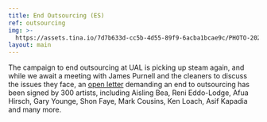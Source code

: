 ```yaml
---
title: End Outsourcing (ES)
ref: outsourcing
img: >-
  https://assets.tina.io/7d7b633d-cc5b-4d55-89f9-6acba1bcae9c/PHOTO-2021-11-19-09-33-45.jpg
layout: main
---
```


The campaign to end outsourcing at UAL is picking up steam again, and while we await a meeting with James Purnell and the cleaners to discuss the issues they face, an [open letter](https://arts.us19.list-manage.com/track/click?u=c8501665ce4bf7425303e99ad\&id=3ed9cb1d74\&e=c8ba13d78a) demanding an end to outsourcing has been signed by 300 artists, including Aisling Bea, Reni Eddo-Lodge, Afua Hirsch, Gary Younge, Shon Faye, Mark Cousins, Ken Loach, Asif Kapadia and many more. 
